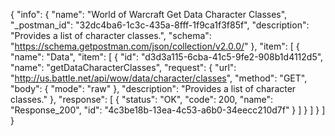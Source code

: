 {
  "info": {
    "name": "World of Warcraft Get Data Character Classes",
    "_postman_id": "32dc4ba6-1c3c-435a-8fff-1f9ca1f3f85f",
    "description": "Provides a list of character classes.",
    "schema": "https://schema.getpostman.com/json/collection/v2.0.0/"
  },
  "item": [
    {
      "name": "Data",
      "item": [
        {
          "id": "d3d3a115-6cba-41c5-9fe2-908b1d4112d5",
          "name": "getDataCharacterClasses",
          "request": {
            "url": "http://us.battle.net/api/wow/data/character/classes",
            "method": "GET",
            "body": {
              "mode": "raw"
            },
            "description": "Provides a list of character classes."
          },
          "response": [
            {
              "status": "OK",
              "code": 200,
              "name": "Response_200",
              "id": "4c3be18b-13ea-4c53-a6b0-34eecc210d7f"
            }
          ]
        }
      ]
    }
  ]
}